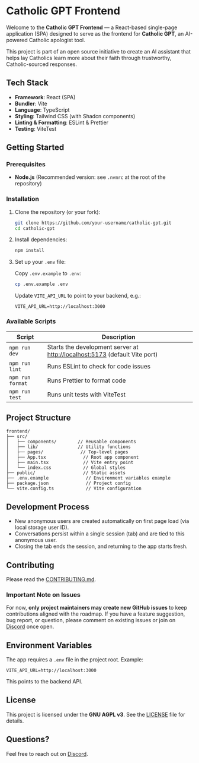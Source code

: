 # Catholic GPT Frontend

Welcome to the **Catholic GPT Frontend** — a React-based single-page application (SPA) designed to serve as the frontend for **Catholic GPT**, an AI-powered Catholic apologist tool.

This project is part of an open source initiative to create an AI assistant that helps lay Catholics learn more about their faith through trustworthy, Catholic-sourced responses.

## Tech Stack

- **Framework**: React (SPA)
- **Bundler**: Vite
- **Language**: TypeScript
- **Styling**: Tailwind CSS (with Shadcn components)
- **Linting & Formatting**: ESLint & Prettier
- **Testing**: ViteTest

## Getting Started

### Prerequisites

- **Node.js** (Recommended version: see `.nvmrc` at the root of the repository)

### Installation

1. Clone the repository (or your fork):

    ```bash
    git clone https://github.com/your-username/catholic-gpt.git
    cd catholic-gpt
    ```

2. Install dependencies:

    ```bash
    npm install
    ```

3. Set up your `.env` file:

    Copy `.env.example` to `.env`:

    ```bash
    cp .env.example .env
    ```

    Update `VITE_API_URL` to point to your backend, e.g.:

    ```
    VITE_API_URL=http://localhost:3000
    ```

### Available Scripts

| Script   | Description |
|----------|-------------|
| `npm run dev` | Starts the development server at [http://localhost:5173](http://localhost:5173) (default Vite port) |
| `npm run lint` | Runs ESLint to check for code issues |
| `npm run format` | Runs Prettier to format code |
| `npm run test` | Runs unit tests with ViteTest |

## Project Structure

```
frontend/
├── src/
│   ├── components/        // Reusable components
│   ├── lib/               // Utility functions
│   ├── pages/              // Top-level pages
│   ├── App.tsx              // Root app component
│   ├── main.tsx             // Vite entry point
│   └── index.css            // Global styles
├── public/                  // Static assets
├── .env.example              // Environment variables example
├── package.json              // Project config
└── vite.config.ts            // Vite configuration
```

## Development Process

- New anonymous users are created automatically on first page load (via local storage user ID).
- Conversations persist within a single session (tab) and are tied to this anonymous user.
- Closing the tab ends the session, and returning to the app starts fresh.

## Contributing

Please read the [CONTRIBUTING.md](./CONTRIBUTING.md).

### Important Note on Issues

For now, **only project maintainers may create new GitHub issues** to keep contributions aligned with the roadmap. If you have a feature suggestion, bug report, or question, please comment on existing issues or join on [Discord](https://discord.gg/bAmCr5gu) once open.

## Environment Variables

The app requires a `.env` file in the project root. Example:

```
VITE_API_URL=http://localhost:3000
```

This points to the backend API.

## License

This project is licensed under the **GNU AGPL v3**. See the [LICENSE](../LICENSE) file for details.

## Questions?

Feel free to reach out on [Discord](https://discord.gg/bAmCr5gu).
